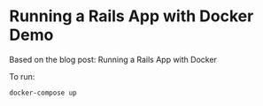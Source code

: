 # Running a Rails App with Docker Demo

Based on the blog post: Running a Rails App with Docker

To run:
```
docker-compose up
```

